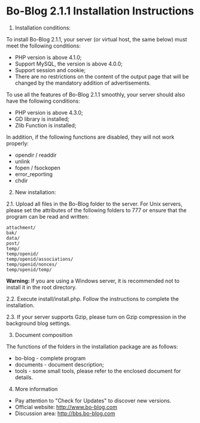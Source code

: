 Bo-Blog 2.1.1 Installation Instructions
=====================

1. Installation conditions:

To install Bo-Blog 2.1.1, your server (or virtual host, the same below)
must meet the following conditions:

* PHP version is above 4.1.0;
* Support MySQL, the version is above 4.0.0;
* Support session and cookie;
* There are no restrictions on the content of the output page
  that will be changed by the mandatory addition of advertisements.

To use all the features of Bo-Blog 2.1.1 smoothly,
your server should also have the following conditions:

* PHP version is above 4.3.0;
* GD library is installed;
* Zlib Function is installed;

In addition, if the following functions are disabled, they will not work properly:

* opendir / readdir
* unlink
* fopen / fsockopen
* error_reporting
* chdir

2. New installation:

2.1. Upload all files in the Bo-Blog folder to the server.
For Unix servers, please set the attributes of the following folders to 777
or ensure that the program can be read and written:

    attachment/
    bak/
    data/
    post/
    temp/
    temp/openid/
    temp/openid/associations/
    temp/openid/nonces/
    temp/openid/temp/

**Warning:**
If you are using a Windows server, it is recommended not to install it in the root directory.

2.2. Execute install/install.php. Follow the instructions to complete the installation.

2.3. If your server supports Gzip, please turn on Gzip compression in the background blog settings.

3. Document composition

The functions of the folders in the installation package are as follows:

* bo-blog - complete program
* documents - document description;
* tools - some small tools, please refer to the enclosed document for details.

4. More information

- Pay attention to "Check for Updates" to discover new versions.
- Official website: http://www.bo-blog.com
- Discussion area: http://bbs.bo-blog.com
